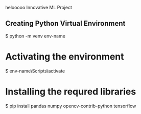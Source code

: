 helooooo
Innovative ML Project

## Creating Python Virtual Environment
$ python -m venv env-name

# Activating the environment
$ env-name\Scripts\activate

# Installing the requred libraries
$ pip install pandas numpy opencv-contrib-python tensorflow 